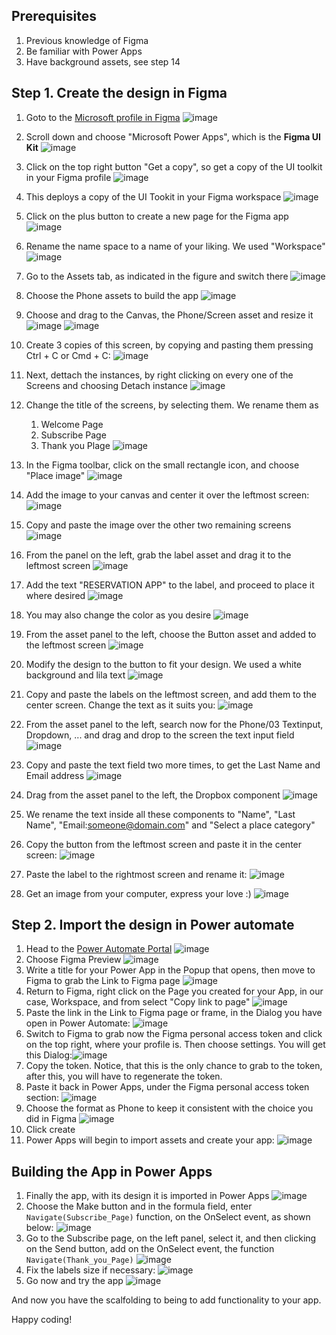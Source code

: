 
## Prerequisites 

1. Previous knowledge of Figma
2. Be familiar with Power Apps
3. Have background assets, see step 14



## Step 1. Create the design in Figma

1. Goto to the [Microsoft profile in Figma](https://www.figma.com/@microsoft)
![image](assets/20230209141706.png)
2. Scroll down and choose "Microsoft Power Apps", which is the **Figma UI Kit**
![image](assets/20230209141739.png)
3. Click on the top right button "Get a copy", so get a copy of the UI toolkit in your Figma profile
![image](assets/20230209142559.png)
4. This deploys a copy of the UI Tookit in your Figma workspace
![image](assets/20230209143950.png)

5. Click on the plus button to create a new page for the Figma app
![image](assets/20230209144353.png)
6. Rename the name space to a name of your liking. We used "Workspace"
![image](assets/20230209144544.png)
7. Go to the Assets tab, as indicated in the figure and switch there 
![image](assets/20230209144758.png)
8. Choose the Phone assets to build the app
![image](assets/20230209144920.png)
9. Choose and drag to the Canvas, the Phone/Screen asset and resize it
![image](assets/20230209145108.png)
![image](assets/20230209145557.png)
10. Create 3 copies of this screen, by copying and pasting them pressing Ctrl + C or Cmd + C:
![image](assets/20230209145648.png)
11. Next, dettach the instances, by right clicking on every one of the Screens and choosing Detach instance
![image](assets/20230209145907.png)

12. Change the title of the screens, by selecting them. We rename them as 
	1. Welcome Page
	2. Subscribe Page
	3. Thank you Plage
![image](assets/20230209150055.png)
13. In the Figma toolbar, click on the small rectangle icon, and choose "Place image"
![image](assets/20230209150227.png)
14. Add the image to your canvas and center it over the leftmost screen:
![image](assets/20230209150747.png)
15. Copy and paste the image over the other two remaining screens
![image](assets/20230209150848.png)
16. From the panel on the left, grab the label asset and drag it to the leftmost screen
![image](assets/20230209151056.png)
17. Add the text "RESERVATION APP" to the label, and proceed to place it where desired
![image](assets/20230209151350.png)
18. You may also change the color as you desire
![image](assets/20230209151432.png)
19. From the asset panel to the left, choose the Button asset and added to the leftmost screen
![image](assets/20230209151556.png)
20. Modify the design to the button to fit your design. We used a white background and lila text
![image](assets/20230209151709.png)
21. Copy and paste the labels on the leftmost screen, and add them to the center screen. Change the text as it suits you:
![image](assets/20230209151836.png)
22. From the asset panel to the left, search now for the Phone/03 Textinput, Dropdown, ... and drag and drop to the screen the text input field
![image](assets/20230209152353.png)
23. Copy and paste the text field two more times, to get the Last Name and Email address
![image](assets/20230209152503.png)
24. Drag from the asset panel to the left, the Dropbox component
![image](assets/20230209152619.png)
25. We rename the text inside all these components to "Name", "Last Name", "Email:someone@domain.com" and "Select a place category"
26. Copy the button from the leftmost screen and paste it in the center screen:
![image](assets/20230209152907.png)
27. Paste the label to the rightmost screen and rename it:
![image](assets/20230209153013.png)
28. Get an image from your computer, express your love :)
![image](assets/20230209153153.png)

## Step 2. Import the design in Power automate

1. Head to the [Power Automate Portal](https://make.powerautomate.com)
![image](assets/20230209153722.png)
2. Choose Figma Preview
![image](assets/20230209153803.png)
3. Write a title for your Power App in the Popup that opens, then move to Figma to grab the Link to Figma page
![image](assets/20230209153909.png)
4. Return to Figma, right click on the Page you created for your App, in our case, Workspace, and from select "Copy link to page"
![image](assets/20230209154215.png)
5. Paste the link in the Link to Figma page or frame, in the Dialog you have open in Power Automate:
![image](assets/20230209154324.png)
6. Switch to Figma to grab now the Figma personal access token and click  on the top right, where your profile is. Then choose settings. You will get this Dialog:![image](assets/20230209154635.png)
7. Copy the token. Notice, that this is the only chance to grab to the token, after this, you will have to regenerate the token.
8. Paste it back in Power Apps, under the Figma personal access token section:
![image](assets/20230209154754.png)
9. Choose the format as Phone to keep it consistent with the choice you did in Figma
![image](assets/20230209154844.png)
10. Click create
11. Power Apps  will begin to import assets and create your app:
![image](assets/20230209154945.png)


## Building the App in Power Apps

1. Finally the app, with its design it is imported in Power Apps 
![image](assets/20230209210957.png)
2. Choose the Make button and in the formula field, enter ``` Navigate(Subscribe_Page)``` function, on the OnSelect event, as shown below:
![image](assets/20230209211416.png)
3. Go to the Subscribe page, on the left panel, select it, and then clicking on the Send button, add on the OnSelect event, the function ```Navigate(Thank_you_Page)```
![image](assets/20230209211805.png)
4. Fix the labels size if necessary:
![image](assets/20230209212058.png)
5. Go now and try the app
![image](assets/20230209212207.png)

And now you have the scalfolding to being to add functionality to your app. 

Happy coding!

